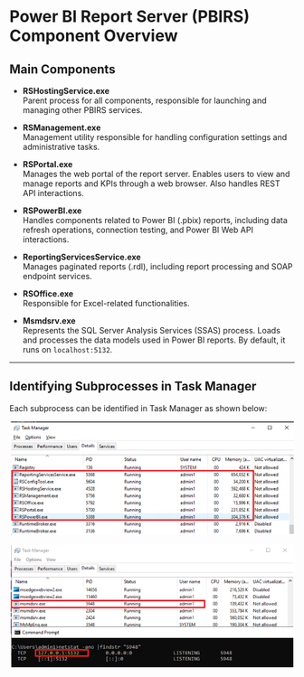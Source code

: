 # Power BI Report Server (PBIRS) Component Overview

## Main Components

- **RSHostingService.exe**  
  Parent process for all components, responsible for launching and managing other PBIRS services.

- **RSManagement.exe**  
  Management utility responsible for handling configuration settings and administrative tasks.

- **RSPortal.exe**  
  Manages the web portal of the report server. Enables users to view and manage reports and KPIs through a web browser. Also handles REST API interactions.

- **RSPowerBI.exe**  
  Handles components related to Power BI (.pbix) reports, including data refresh operations, connection testing, and Power BI Web API interactions.

- **ReportingServicesService.exe**  
  Manages paginated reports (.rdl), including report processing and SOAP endpoint services.

- **RSOffice.exe**  
  Responsible for Excel-related functionalities.

- **Msmdsrv.exe**  
  Represents the SQL Server Analysis Services (SSAS) process. Loads and processes the data models used in Power BI reports. By default, it runs on `localhost:5132`.

---

## Identifying Subprocesses in Task Manager

Each subprocess can be identified in Task Manager as shown below:

![PBIRS subprocesses in Task Manager](../Image/Image44.png)

![PBIRS subprocesses in Task Manager](../Image/Image45.png)
